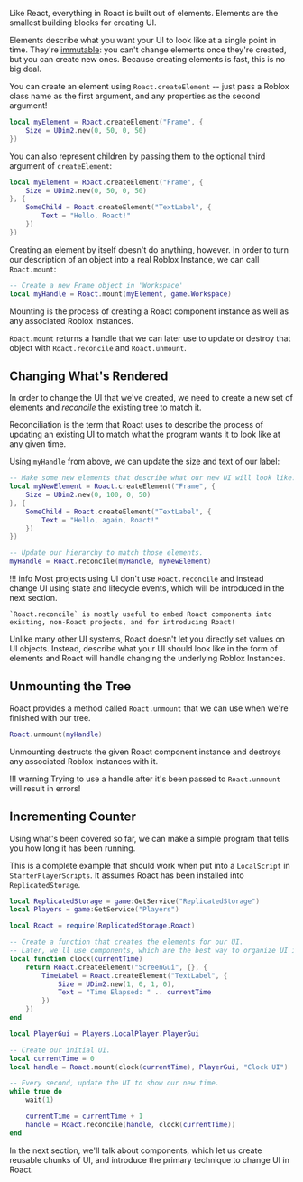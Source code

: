 Like React, everything in Roact is built out of elements. Elements are the smallest building blocks for creating UI.

Elements describe what you want your UI to look like at a single point in time. They're [immutable](https://en.wikipedia.org/wiki/Immutable_object): you can't change elements once they're created, but you can create new ones. Because creating elements is fast, this is no big deal.

You can create an element using `Roact.createElement` -- just pass a Roblox class name as the first argument, and any properties as the second argument!

```lua
local myElement = Roact.createElement("Frame", {
	Size = UDim2.new(0, 50, 0, 50)
})
```

You can also represent children by passing them to the optional third argument of `createElement`:

```lua
local myElement = Roact.createElement("Frame", {
	Size = UDim2.new(0, 50, 0, 50)
}, {
	SomeChild = Roact.createElement("TextLabel", {
		Text = "Hello, Roact!"
	})
})
```

Creating an element by itself doesn't do anything, however. In order to turn our description of an object into a real Roblox Instance, we can call `Roact.mount`:

```lua
-- Create a new Frame object in 'Workspace'
local myHandle = Roact.mount(myElement, game.Workspace)
```

Mounting is the process of creating a Roact component instance as well as any associated Roblox Instances.

`Roact.mount` returns a handle that we can later use to update or destroy that object with `Roact.reconcile` and `Roact.unmount`.

## Changing What's Rendered
In order to change the UI that we've created, we need to create a new set of elements and *reconcile* the existing tree to match it.

Reconciliation is the term that Roact uses to describe the process of updating an existing UI to match what the program wants it to look like at any given time.

Using `myHandle` from above, we can update the size and text of our label:

```lua
-- Make some new elements that describe what our new UI will look like.
local myNewElement = Roact.createElement("Frame", {
	Size = UDim2.new(0, 100, 0, 50)
}, {
	SomeChild = Roact.createElement("TextLabel", {
		Text = "Hello, again, Roact!"
	})
})

-- Update our hierarchy to match those elements.
myHandle = Roact.reconcile(myHandle, myNewElement)
```

!!! info
	Most projects using UI don't use `Roact.reconcile` and instead change UI using state and lifecycle events, which will be introduced in the next section.

	`Roact.reconcile` is mostly useful to embed Roact components into existing, non-Roact projects, and for introducing Roact!

Unlike many other UI systems, Roact doesn't let you directly set values on UI objects. Instead, describe what your UI should look like in the form of elements and Roact will handle changing the underlying Roblox Instances.

## Unmounting the Tree
Roact provides a method called `Roact.unmount` that we can use when we're finished with our tree.

```lua
Roact.unmount(myHandle)
```

Unmounting destructs the given Roact component instance and destroys any associated Roblox Instances with it.

!!! warning
	Trying to use a handle after it's been passed to `Roact.unmount` will result in errors!

## Incrementing Counter
Using what's been covered so far, we can make a simple program that tells you how long it has been running.

This is a complete example that should work when put into a `LocalScript` in `StarterPlayerScripts`. It assumes Roact has been installed into `ReplicatedStorage`.

```lua
local ReplicatedStorage = game:GetService("ReplicatedStorage")
local Players = game:GetService("Players")

local Roact = require(ReplicatedStorage.Roact)

-- Create a function that creates the elements for our UI.
-- Later, we'll use components, which are the best way to organize UI in Roact.
local function clock(currentTime)
	return Roact.createElement("ScreenGui", {}, {
		TimeLabel = Roact.createElement("TextLabel", {
			Size = UDim2.new(1, 0, 1, 0),
			Text = "Time Elapsed: " .. currentTime
		})
	})
end

local PlayerGui = Players.LocalPlayer.PlayerGui

-- Create our initial UI.
local currentTime = 0
local handle = Roact.mount(clock(currentTime), PlayerGui, "Clock UI")

-- Every second, update the UI to show our new time.
while true do
	wait(1)

	currentTime = currentTime + 1
	handle = Roact.reconcile(handle, clock(currentTime))
end
```

In the next section, we'll talk about components, which let us create reusable chunks of UI, and introduce the primary technique to change UI in Roact.